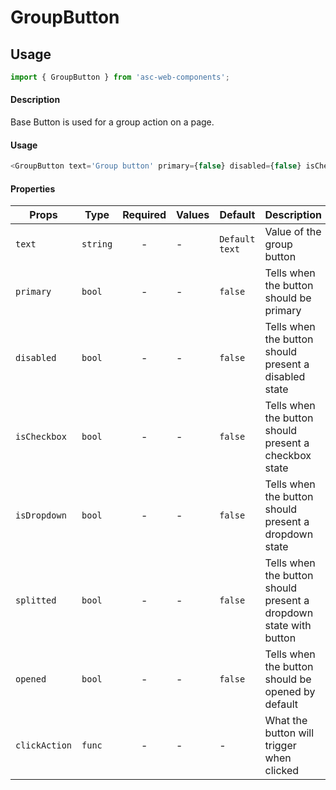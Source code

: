 # GroupButton

## Usage

```js
import { GroupButton } from 'asc-web-components';
```

#### Description

Base Button is used for a group action on a page.

#### Usage

```js
<GroupButton text='Group button' primary={false} disabled={false} isCheckbox={false} isDropdown={false} splitted={false} opened={false} ></GroupButton>
```

#### Properties

| Props              | Type     | Required | Values                      | Default        | Description                                                       |
| ------------------ | -------- | :------: | --------------------------- | -------------- | ----------------------------------------------------------------- |
| `text`             | `string` |    -     | -                           | `Default text` | Value of the group button                                         |
| `primary`          | `bool`   |    -     | -                           | `false`        | Tells when the button should be primary                           |
| `disabled`         | `bool`   |    -     | -                           | `false`        | Tells when the button should present a disabled state             |
| `isCheckbox`       | `bool`   |    -     | -                           | `false`        | Tells when the button should present a checkbox state             |
| `isDropdown`       | `bool`   |    -     | -                           | `false`        | Tells when the button should present a dropdown state             |
| `splitted`         | `bool`   |    -     | -                           | `false`        | Tells when the button should present a dropdown state with button |
| `opened`           | `bool`   |    -     | -                           | `false`        | Tells when the button should be opened by default                 |
| `clickAction`      | `func`   |    -     | -                           | -              | What the button will trigger when clicked                         |